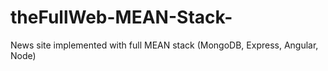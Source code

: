 # theFullWeb-MEAN-Stack-
News site implemented with full MEAN stack (MongoDB, Express, Angular, Node)
